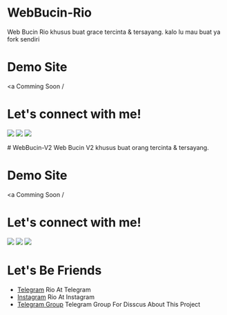 # WebBucin-Rio
Web Bucin Rio khusus buat grace tercinta &amp; tersayang. kalo lu mau buat ya fork sendiri

# Demo Site
 <a Comming Soon /</a>

# Let's connect with me!
<p>
    <a href="https://rioprojectx.tk" target="_blank"><img src="https://img.shields.io/badge/Website-https://sanrio.tk-blue?" /></a>
    <a href="https://www.linkedin.com/in/wafa-rifqi-anafin-553b591b7/" target="_blank"><img src="https://img.shields.io/badge/Linkedin-Rio-blue" /></a>
    <a href="https://instagram.com/san.rio31" target="_blank"><img src="https://img.shields.io/badge/Instagram-@san.rio31-blue" /></a>
</p> 
# WebBucin-V2
Web Bucin V2 khusus buat orang tercinta &amp; tersayang.

# Demo Site
 <a Comming Soon /</a>

# Let's connect with me!
<p>
    <a href="https://sanrio.com" target="_blank"><img src="https://img.shields.io/badge/Website-https://sanrio.com-blue?" /></a>
    <a href="https://www.linkedin.com/in/wafa-rifqi-anafin-553b591b7/" target="_blank"><img src="https://img.shields.io/badge/Linkedin-Rio-blue" /></a>
    <a href="https://instagram.com/san.rio31" target="_blank"><img src="https://img.shields.io/badge/Instagram-@san.rio31-blue" /></a>
</p> 
 
 
 # Let's Be Friends
 * [Telegram](t.me/fckualot) Rio At Telegram
 * [Instagram](instagram.com/san.rio31) Rio At Instagram
 * [Telegram Group](t.me/riogroupsupport) Telegram Group For Disscus About This Project
